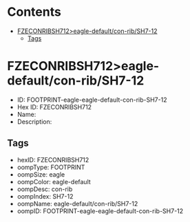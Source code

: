 



Contents
========

* [FZECONRIBSH712>eagle-default/con-rib/SH7-12](#fzeconribsh712eagle-defaultcon-ribsh7-12)
	* [Tags](#tags)

# FZECONRIBSH712>eagle-default/con-rib/SH7-12

- ID: FOOTPRINT-eagle-eagle-default-con-rib-SH7-12
- Hex ID: FZECONRIBSH712
- Name: 
- Description: 

## Tags

- hexID: FZECONRIBSH712
- oompType: FOOTPRINT
- oompSize: eagle
- oompColor: eagle-default
- oompDesc: con-rib
- oompIndex: SH7-12
- oompName: eagle-default/con-rib/SH7-12
- oompID: FOOTPRINT-eagle-eagle-default-con-rib-SH7-12
